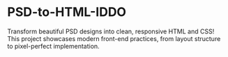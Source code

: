 # PSD-to-HTML-IDDO
 Transform beautiful PSD designs into clean, responsive HTML and CSS! This project showcases modern front-end practices, from layout structure to pixel-perfect implementation.
